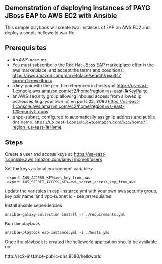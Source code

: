 ## Demonstration of deploying instances of PAYG JBoss EAP to AWS EC2 with Ansible

This sample playbook will create two instances of EAP on AWS EC2 and deploy a simple helloworld.war file.

## Prerequisites

* An AWS account
* You must subscribe to the Red Hat JBoss EAP marketplace offer in the aws marketplace, and accept the terms and conditions: https://aws.amazon.com/marketplace/search/results?searchTerms=jboss
* a key-pair with the pem file referenced in hosts.yml https://us-east-1.console.aws.amazon.com/ec2/home?region=us-east-1#KeyPairs:
* an AWS security group allowing inbound access from allowed ip addresses (e.g. your own ip) on ports 22, 8080 https://us-east-1.console.aws.amazon.com/ec2/home?region=us-east-1#SecurityGroups
* a vpc-subnet, configured to automatically assign ip address and publis dns name. https://us-east-1.console.aws.amazon.com/vpc/home?region=us-east-1#Home:


## Steps
Create a user and access keys at: https://us-east-1.console.aws.amazon.com/iamv2/home#/users

Set the keys as local environment variables:

```
 export AWS_ACCESS_KEY=aws_key_from_aws
 export AWS_SECRET_ACCESS_KEY=aws_secret_access_key_from_aws
```

update the variables in eap-instance.yml with your own aws security group, key pair name, and vpc-subnet id - see prerequisites

Install ansible dependencies

```ansible-galaxy collection install -r ./requirements.yml```

Run the playbook

```ansible-playbook eap-instance.yml -i ./hosts.yml```

Once the playbook is created the helloworld application should be available on:

http://ec2-instance-public-dns:8080/helloworld